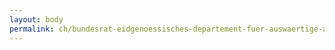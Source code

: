 ```yaml
---
layout: body
permalink: ch/bundesrat-eidgenoessisches-departement-fuer-auswaertige-angelegenheiten-generalsekretariat-eda-praesenz-schweiz-projekt-und-produktmanagement-produktmanagement/
---
```


